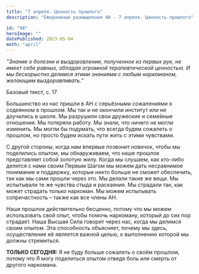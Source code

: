 ```yaml
---
title: "7 апреля. Ценность прошлого"
description: "Ежедневные размышления АН - 7 апреля. Ценность прошлого"

id: "98"
heroImage: ""
datePublished: 2023-05-04
moth: "april"
---
```


_“Знание о болезни и выздоровлении, полученное из первых рук, не имеет себе
равных, обладая огромной терапевтической ценностью. И мы бескорыстно делимся
этими знаниями с любым наркоманом, желающим выздоравливать.”_

Базовый текст, с. 17

Большинство из нас пришли в АН с серьёзными сожалениями о содеянном в прошлом.
Мы так и не окончили институт или не доучились в школе. Мы разрушили свои
дружеские и семейные отношения. Мы потеряли работу. Мы знали, что ничего не
могли изменить. Мы могли бы подумать, что всегда будем сожалеть о прошлом, но
просто будем искать пути жить с этими чувствами.

С другой стороны, когда нам впервые позвонит новичок, чтобы мы поделились
опытом, мы обнаруживаем, что наше прошлое представляет собой золотую жилу.
Когда мы слушаем, как кто-либо делится с нами своим Первым Шагом мы можем дать
несравнимое понимание и поддержку, которые никто больше не сможет обеспечить,
так как мы сами прошли через это. Мы делали такие же вещи. Мы испытывали те же
чувства стыда и раскаяния. Мы страдали так, как может страдать только
наркоман. Мы можем испытывать сопричастность – также как все члены АН.

Наше прошлое действительно бесценно, потому что мы можем использовать свой
опыт, чтобы помочь наркоману, который до сих пор страдает. Наша Высшая Сила
говорит через нас, когда мы делимся своим опытом. Эта способность объясняет,
почему мы здесь, осуществление её является важной целью, к выполнению которой
мы должны стремиться.

**ТОЛЬКО СЕГОДНЯ:** Я не буду больше сожалеть о своём прошлом, потому что Я
могу поделиться опытом отведя боль или смерть от другого наркомана.
